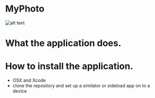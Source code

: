 # MyPhoto

![alt text][ScreenShot]

[ScreenShot]: https://github.com/1ryberr/MyPhoto/blob/master/IMG_0008.PNG

# What the application does.
>
# How to install the application.
- OSX and Xcode
- clone the repository and  set up a similator or sideload app on to a device 
